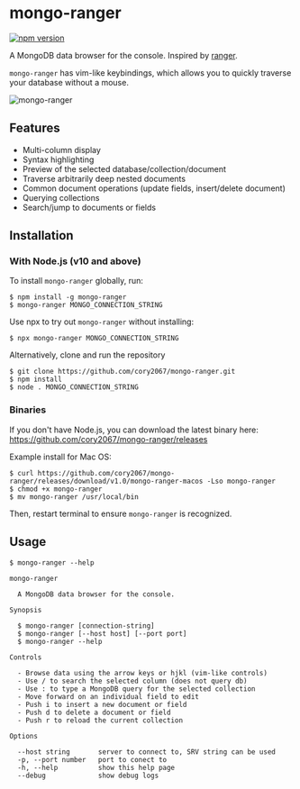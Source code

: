 # mongo-ranger

[![npm version](https://badge.fury.io/js/mongo-ranger.svg)](https://badge.fury.io/js/mongo-ranger)

A MongoDB data browser for the console. Inspired by [ranger](https://github.com/ranger/ranger).

`mongo-ranger` has vim-like keybindings, which allows you to quickly traverse your database without a mouse.

![mongo-ranger](https://user-images.githubusercontent.com/8433005/61555608-c52fb880-aa2d-11e9-996e-9ab3ac552703.png)

## Features

- Multi-column display
- Syntax highlighting
- Preview of the selected database/collection/document
- Traverse arbitrarily deep nested documents
- Common document operations (update fields, insert/delete document)
- Querying collections
- Search/jump to documents or fields

## Installation

### With Node.js (v10 and above)

To install `mongo-ranger` globally, run:

```
$ npm install -g mongo-ranger
$ mongo-ranger MONGO_CONNECTION_STRING
```

Use npx to try out `mongo-ranger` without installing:

```
$ npx mongo-ranger MONGO_CONNECTION_STRING
```

Alternatively, clone and run the repository

```
$ git clone https://github.com/cory2067/mongo-ranger.git
$ npm install
$ node . MONGO_CONNECTION_STRING
```

### Binaries

If you don't have Node.js, you can download the latest binary here: https://github.com/cory2067/mongo-ranger/releases

Example install for Mac OS:

```
$ curl https://github.com/cory2067/mongo-ranger/releases/download/v1.0/mongo-ranger-macos -Lso mongo-ranger
$ chmod +x mongo-ranger
$ mv mongo-ranger /usr/local/bin
```

Then, restart terminal to ensure `mongo-ranger` is recognized.

## Usage

```
$ mongo-ranger --help

mongo-ranger

  A MongoDB data browser for the console.

Synopsis

  $ mongo-ranger [connection-string]
  $ mongo-ranger [--host host] [--port port]
  $ mongo-ranger --help

Controls

  - Browse data using the arrow keys or hjkl (vim-like controls)
  - Use / to search the selected column (does not query db)
  - Use : to type a MongoDB query for the selected collection
  - Move forward on an individual field to edit
  - Push i to insert a new document or field
  - Push d to delete a document or field
  - Push r to reload the current collection

Options

  --host string       server to connect to, SRV string can be used
  -p, --port number   port to conect to
  -h, --help          show this help page
  --debug             show debug logs
```
